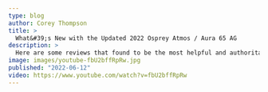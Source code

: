 ```yaml
---
type: blog
author: Corey Thompson
title: >
  What&#39;s New with the Updated 2022 Osprey Atmos / Aura 65 AG
description: >
  Here are some reviews that found to be the most helpful and authoritative. Homemade Wonderlust's Post AT Thru-hike Review: ...
image: images/youtube-fbU2bffRpRw.jpg
published: "2022-06-12"
video: https://www.youtube.com/watch?v=fbU2bffRpRw
---
```

